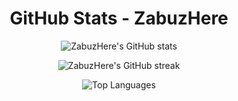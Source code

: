 <h1 align="center">GitHub Stats - ZabuzHere</h1>

<p align="center">
  <img src="https://github-readme-stats.vercel.app/api?username=ZabuzHere&show_icons=true&theme=tokyonight" alt="ZabuzHere's GitHub stats" />
</p>

<p align="center">
  <img src="https://github-readme-streak-stats.herokuapp.com/?user=ZabuzHere&theme=tokyonight" alt="ZabuzHere's GitHub streak" />
</p>

<p align="center">
  <img src="https://github-readme-stats.vercel.app/api/top-langs/?username=ZabuzHere&layout=compact&theme=tokyonight" alt="Top Languages" />
</p>
